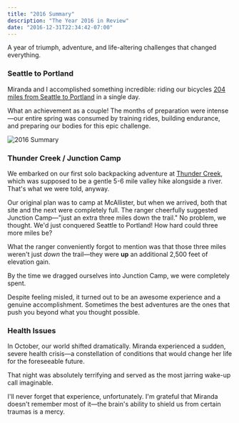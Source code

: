 ```yaml
---
title: "2016 Summary"
description: "The Year 2016 in Review"
date: "2016-12-31T22:34:42-07:00"
---
```


A year of triumph, adventure, and life-altering challenges that changed everything.

### Seattle to Portland

Miranda and I accomplished something incredible: riding our bicycles [204 miles from Seattle to Portland](http://cyclemeter.com/c7d2ff5a4d49beb4/Cycle-20160716-0545?v=1) in a single day.

What an achievement as a couple! The months of preparation were intense—our entire spring was consumed by training rides, building endurance, and preparing our bodies for this epic challenge.

![2016 Summary](/img/2016-summary.jpg)

### Thunder Creek / Junction Camp

We embarked on our first solo backpacking adventure at [Thunder Creek](http://cyclemeter.com/c7d2ff5a4d49beb4/Path-20170110-0944?v=1), which was supposed to be a gentle 5-6 mile valley hike alongside a river. That's what we were told, anyway.

Our original plan was to camp at McAllister, but when we arrived, both that site and the next were completely full. The ranger cheerfully suggested Junction Camp—"just an extra three miles down the trail." No problem, we thought. We'd just conquered Seattle to Portland! How hard could three more miles be?

What the ranger conveniently forgot to mention was that those three miles weren't just _down_ the trail—they were **up** an additional 2,500 feet of elevation gain.

By the time we dragged ourselves into Junction Camp, we were completely spent.

Despite feeling misled, it turned out to be an awesome experience and a genuine accomplishment. Sometimes the best adventures are the ones that push you beyond what you thought possible.

### Health Issues

In October, our world shifted dramatically. Miranda experienced a sudden, severe health crisis—a constellation of conditions that would change her life for the foreseeable future.

That night was absolutely terrifying and served as the most jarring wake-up call imaginable.

I'll never forget that experience, unfortunately. I'm grateful that Miranda doesn't remember most of it—the brain's ability to shield us from certain traumas is a mercy.
